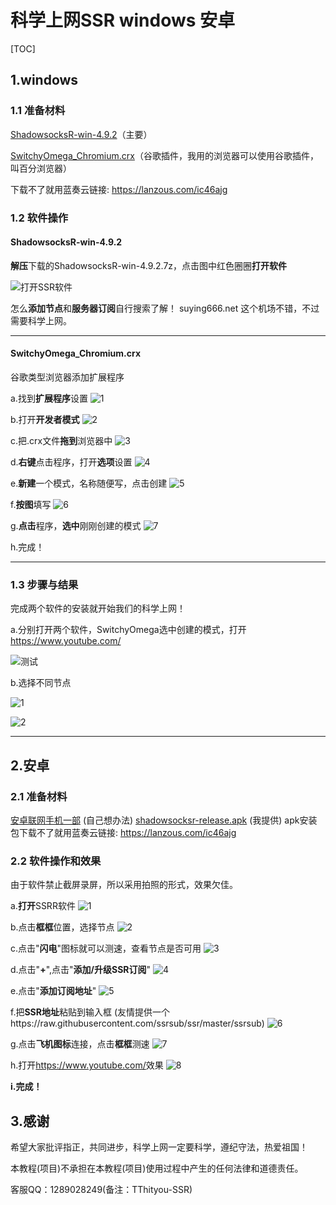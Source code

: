 # 科学上网SSR  windows  安卓
[TOC]

## 1.windows

### 1.1 准备材料

[ShadowsocksR-win-4.9.2](./software/ShadowsocksR-win-4.9.2.7z)（主要）

[SwitchyOmega_Chromium.crx](./software/SwitchyOmega_Chromium.crx)（谷歌插件，我用的浏览器可以使用谷歌插件，叫百分浏览器）

下载不了就用蓝奏云链接: <https://lanzous.com/ic46ajg>



### 1.2 软件操作

#### ShadowsocksR-win-4.9.2

**解压**下载的ShadowsocksR-win-4.9.2.7z，点击图中红色圈圈**打开软件**

![打开SSR软件](./img/ShadowsocksR-win-4.9.2软件使用.png)

怎么**添加节点**和**服务器订阅**自行搜索了解！
suying666.net 这个机场不错，不过需要科学上网。

------



#### SwitchyOmega_Chromium.crx

谷歌类型浏览器添加扩展程序



a.找到**扩展程序**设置
![1](./img/添加扩展程序1.png)

b.打开**开发者模式**
![2](./img/添加扩展程序2.png)

c.把.crx文件**拖到**浏览器中
![3](./img/添加扩展程序3.png)

d.**右键**点击程序，打开**选项**设置
![4](./img/添加扩展程序4.png)

e.**新建**一个模式，名称随便写，点击创建
![5](./img/添加扩展程序5.png)

f.**按图**填写
![6](./img/添加扩展程序6.png)

g.**点击**程序，**选中**刚刚创建的模式
![7](./img/添加扩展程序7.png)

h.完成！

------




### 1.3 步骤与结果

完成两个软件的安装就开始我们的科学上网！



a.分别打开两个软件，SwitchyOmega选中创建的模式，打开<https://www.youtube.com/>

![测试](./img/打开两软件.png)



b.选择不同节点

![1](./img/选择节点1.png)

![2](./img/选择节点2.png)

------



## 2.安卓

### 2.1 准备材料

[安卓联网手机一部](https://cn.bing.com/search?q=%E5%AE%89%E5%8D%93%E8%81%94%E7%BD%91%E6%89%8B%E6%9C%BA&amp;PC=U316&amp;FORM=CHROMN)  (自己想办法)
[shadowsocksr-release.apk](./software/shadowsocksr-release.apk)  (我提供)
apk安装包下载不了就用蓝奏云链接: <https://lanzous.com/ic46ajg>



### 2.2 软件操作和效果
由于软件禁止截屏录屏，所以采用拍照的形式，效果欠佳。

a.**打开**SSRR软件
![1](./img/手机端使用1.png)

b.点击**框框**位置，选择节点
![2](./img/手机端使用2.png)

c.点击"**闪电**"图标就可以测速，查看节点是否可用
![3](./img/手机端使用3.png)

d.点击"**+**",点击"**添加/升级SSR订阅**"
![4](./img/手机端使用4.png)

e.点击"**添加订阅地址**"
![5](./img/手机端使用5.png)

f.把**SSR地址**粘贴到输入框 (友情提供一个https://raw.githubusercontent.com/ssrsub/ssr/master/ssrsub)
![6](./img/手机端使用6.png)

g.点击**飞机图标**连接，点击**框框**测速
![7](./img/手机端使用7.png)

h.打开<https://www.youtube.com/>效果
![8](./img/手机端使用8.png)

**i.完成！**




## 3.感谢

希望大家批评指正，共同进步，科学上网一定要科学，遵纪守法，热爱祖国！

本教程(项目)不承担在本教程(项目)使用过程中产生的任何法律和道德责任。

客服QQ：1289028249(备注：TThityou-SSR)